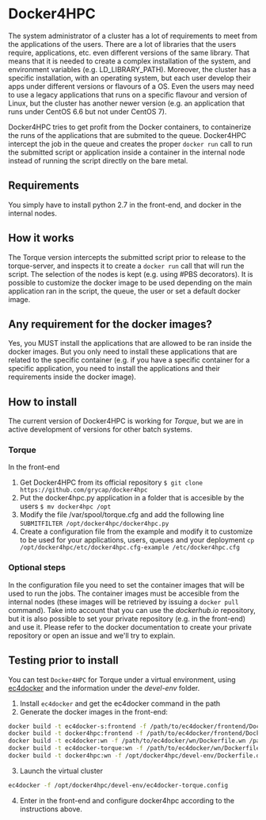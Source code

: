 # Docker4HPC
The system administrator of a cluster has a lot of requirements to meet from the applications of the users. There are a lot of libraries that the users require, applications, etc. even different versions of the same library. That means that it is needed to create a complex installation of the system, and environment variables (e.g. LD_LIBRARY_PATH). Moreover, the cluster has a specific installation, with an operating system, but each user develop their apps under different versions or flavours of a OS. Even the users may need to use a legacy applications that runs on a specific flavour and version of Linux, but the cluster has another newer version (e.g. an application that runs under CentOS 6.6 but not under CentOS 7).

Docker4HPC tries to get profit from the Docker containers, to containerize the runs of the applications that are submited to the queue. Docker4HPC intercept the job in the queue and creates the proper ```docker run``` call to run the submitted script or application inside a container in the internal node instead of running the script directly on the bare metal.

## Requirements
You simply have to install python 2.7 in the front-end, and docker in the internal nodes.

## How it works
The Torque version intercepts the submitted script prior to release to the torque-server, and inspects it to create a ```docker run``` call that will run the script. The selection of the nodes is kept (e.g. using #PBS decorators). It is possible to customize the docker image to be used depending on the main application ran in the script, the queue, the user or set a default docker image.

## Any requirement for the docker images?
Yes, you MUST install the applications that are allowed to be ran inside the docker images. But you only need to install these applications that are related to the specific container (e.g. if you have a specific container for a specific application, you need to install the applications and their requirements inside the docker image).

## How to install

The current version of Docker4HPC is working for _Torque_, but we are in active development of versions for other batch systems.

### Torque

In the front-end
1. Get Docker4HPC from its official repository
```$ git clone https://github.com/grycap/docker4hpc```
2. Put the docker4hpc.py application in a folder that is accesible by the users 
```$ mv docker4hpc /opt```
3. Modify the file /var/spool/torque.cfg and add the following line
```SUBMITFILTER /opt/docker4hpc/docker4hpc.py```
4. Create a configuration file from the example and modify it to customize to be used for your applications, users, queues and your deployment
```cp /opt/docker4hpc/etc/docker4hpc.cfg-example /etc/docker4hpc.cfg```

### Optional steps
In the configuration file you need to set the container images that will be used to run the jobs. The container images must be accesible from the internal nodes (these images will be retrieved by issuing a ```docker pull``` command). Take into account that you can use the _dockerhub.io_ repository, but it is also possible to set your private repository (e.g. in the front-end) and use it. Please refer to the docker documentation to create your private repository or open an issue and we'll try to explain.

## Testing prior to install
You can test ```Docker4HPC``` for Torque under a virtual environment, using [ec4docker](https://github.com/grycap/ec4docker) and the information under the _devel-env_ folder.

1. Install ```ec4docker``` and get the ec4docker command in the path
2. Generate the docker images in the front-end:
```bash
docker build -t ec4docker-s:frontend -f /path/to/ec4docker/frontend/Dockerfile.static /path/to/ec4docker/frontend
docker build -t docker4hpc:frontend -f /path/to/ec4docker/frontend/Dockerfile.torque-s /path/to/ec4docker/frontend
docker build -t ec4docker:wn -f /path/to/ec4docker/wn/Dockerfile.wn /path/to/ec4docker/wn
docker build -t ec4docker-torque:wn -f /path/to/ec4docker/wn/Dockerfile.torque /path/to/ec4docker/wn
docker build -t docker4hpc:wn -f /opt/docker4hpc/devel-env/Dockerfile.docker4hpc.wn /opt/docker4hpc/devel-env/
```
3. Launch the virtual cluster
```bash
ec4docker -f /opt/docker4hpc/devel-env/ec4docker-torque.config
```
4. Enter in the front-end and configure docker4hpc according to the instructions above.

